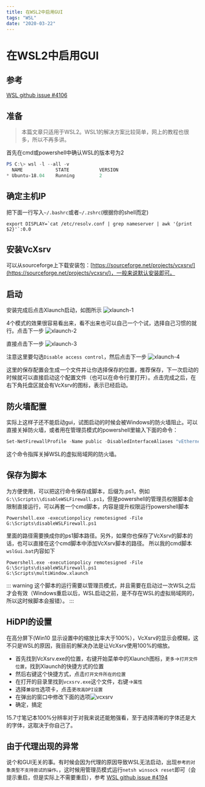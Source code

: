 ```yaml
---
title: 在WSL2中启用GUI
tags: "WSL"
date: "2020-03-22"
---
```


# 在WSL2中启用GUI

## 参考

[WSL github issue #4106](https://github.com/microsoft/WSL/issues/4106)

## 准备
> 本篇文章只适用于WSL2。WSL1的解决方案比较简单，网上的教程也很多，所以不再多讲。

首先在cmd或powershell中确认WSL的版本号为2

```powershell
PS C:\> wsl -l --all -v
  NAME            STATE           VERSION
* Ubuntu-18.04    Running         2
```

## 确定主机IP

把下面一行写入`~/.bashrc`或者`~/.zshrc`(根据你的shell而定)

```shell
export DISPLAY=`cat /etc/resolv.conf | grep nameserver | awk '{print $2}'`:0.0
```

## 安装VcXsrv

可以从sourceforge上下载安装包：[https://sourceforge.net/projects/vcxsrv/](https://sourceforge.net/projects/vcxsrv/)，一般来说默认安装即可。

## 启动

安装完成后点击Xlaunch启动，如图所示 
![xlaunch-1](./xlaunch1.png)

4个模式的效果很容易看出来，看不出来也可以自己一个个试，选择自己习惯的就行。点击下一步
![xlaunch-2](./xlaunch2.png)

直接点击下一步
![xlaunch-3](./xlaunch3.png)

注意这里要勾选`Disable access control`，然后点击下一步
![xlaunch-4](./xlaunch4.png)

这里的保存配置会生成一个文件并让你选择保存的位置，推荐保存，下一次启动的时候就可以直接启动这个配置文件（也可以在命令行里打开）。点击完成之后，在右下角托盘区就会有VcXsrv的图标，表示已经启动。

## 防火墙配置

实际上这样子还不能启动gui，试图启动的时候会被Windows的防火墙阻止。可以直接关掉防火墙，或者用在管理员模式的powershell里输入下面的命令：
```powershell
Set-NetFirewallProfile -Name public -DisabledInterfaceAliases "vEthernet (WSL)" 
```
这个命令指挥关掉WSL的虚拟局域网的防火墙。

## 保存为脚本

为方便使用，可以把这行命令保存成脚本，后缀为.ps1，例如`G:\\Scripts\\disableWSLFirewall.ps1`，但是powershell的管理员权限脚本会限制直接运行，可以再套一个cmd脚本，内容是提升权限运行powershell脚本
```shell
Powershell.exe -executionpolicy remotesigned -File G:\Scripts\disableWSLFirewall.ps1
```
里面的路径需要换成你的ps1脚本路径。另外，如果你也保存了VcXsrv的脚本的话，也可以直接在这个cmd脚本中添加VcXsrv脚本的路径。
所以我的cmd脚本`wslGui.bat`内容如下
```shell
Powershell.exe -executionpolicy remotesigned -File G:\Scripts\disableWSLFirewall.ps1
G:\Scripts\multiWindow.xlaunch
```

::: warning
这个脚本的运行需要以管理员模式，并且需要在启动过一次WSL之后才会有效（Windows重启以后，WSL启动之前，是不存在WSL的虚拟局域网的，所以这时候脚本会报错）。
:::

## HiDPI的设置

在高分屏下(Win10 显示设置中的缩放比率大于100%），VcXsrv的显示会模糊，这不只是WSL的原因，我目前的解决办法是让VcXsrv使用100%的缩放。
- 首先找到VcXsrv.exe的位置，右键开始菜单中的Xlaunch图标，`更多`->`打开文件位置`，找到Xlaunch的快捷方式的位置
- 然后右键这个快捷方式，点击`打开文件所在的位置`
- 在打开的目录里找到`vcxsrv.exe`这个文件，右键->`属性`
- 选择`兼容性`选项卡，点击`更改高DPI设置`
- 在弹出的窗口中修改下面的选项![vcxsrv](./vcxsrv.png)
- 确定，搞定

15.7寸笔记本100%分辨率对于对我来说还能勉强看，至于选择清晰的字体还是大的字体，这取决于你自己了。

## 由于代理出现的异常

说个和GUI无关的事。有时候会因为代理的原因导致WSL无法启动，出现`参考的对象类型不支持尝试的操作。`，这时候用管理员模式运行`netsh winsock reset`即可（会提示重启，但是实际上不需要重启），参考 [WSL github issue #4194](https://github.com/microsoft/WSL/issues/4194)

